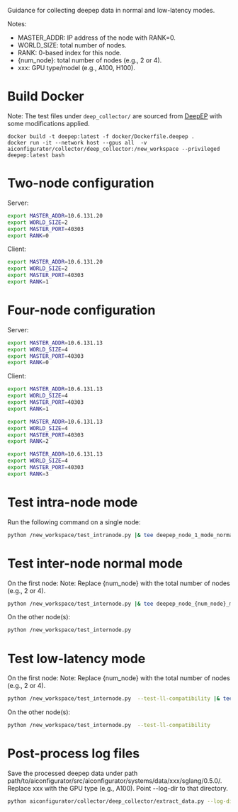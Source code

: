 Guidance for collecting deepep data in normal and low-latency modes.

Notes:
- MASTER_ADDR: IP address of the node with RANK=0.
- WORLD_SIZE: total number of nodes.
- RANK: 0-based index for this node.
- {num_node}: total number of nodes (e.g., 2 or 4).
- xxx: GPU type/model (e.g., A100, H100).

# Build Docker

Note: The test files under `deep_collector/` are sourced from [DeepEP](https://github.com/deepseek-ai/DeepEP/tree/main/tests) with some modifications applied.

```bashzai
docker build -t deepep:latest -f docker/Dockerfile.deepep .
docker run -it --network host --gpus all  -v aiconfigurator/collector/deep_collector:/new_workspace --privileged deepep:latest bash
```

# Two-node configuration

Server:
```bash
export MASTER_ADDR=10.6.131.20
export WORLD_SIZE=2
export MASTER_PORT=40303
export RANK=0
```

Client:
```bash
export MASTER_ADDR=10.6.131.20
export WORLD_SIZE=2
export MASTER_PORT=40303
export RANK=1
```

# Four-node configuration

Server:
```bash
export MASTER_ADDR=10.6.131.13
export WORLD_SIZE=4
export MASTER_PORT=40303
export RANK=0
```

Client:
```bash
export MASTER_ADDR=10.6.131.13
export WORLD_SIZE=4
export MASTER_PORT=40303
export RANK=1

export MASTER_ADDR=10.6.131.13
export WORLD_SIZE=4
export MASTER_PORT=40303
export RANK=2

export MASTER_ADDR=10.6.131.13
export WORLD_SIZE=4
export MASTER_PORT=40303
export RANK=3
```

# Test intra-node mode

Run the following command on a single node:
```bash
python /new_workspace/test_intranode.py |& tee deepep_node_1_mode_normal.log
```

# Test inter-node normal mode

On the first node:
Note: Replace {num_node} with the total number of nodes (e.g., 2 or 4).
```bash
python /new_workspace/test_internode.py |& tee deepep_node_{num_node}_mode_normal.log
```
On the other node(s):
```bash
python /new_workspace/test_internode.py
```

# Test low-latency mode

On the first node:
Note: Replace {num_node} with the total number of nodes (e.g., 2 or 4).
```bash
python /new_workspace/test_internode.py  --test-ll-compatibility |& tee deepep_node_{num_node}_mode_ll.log
```
On the other node(s):
```bash
python /new_workspace/test_internode.py  --test-ll-compatibility
```

# Post-process log files
Save the processed deepep data under path path/to/aiconfigurator/src/aiconfigurator/systems/data/xxx/sglang/0.5.0/.
Replace xxx with the GPU type (e.g., A100). Point --log-dir to that directory.
```bash
python aiconfigurator/collector/deep_collector/extract_data.py --log-dir path/to/aiconfigurator/src/aiconfigurator/systems/data/xxx/sglang/0.5.0/
```